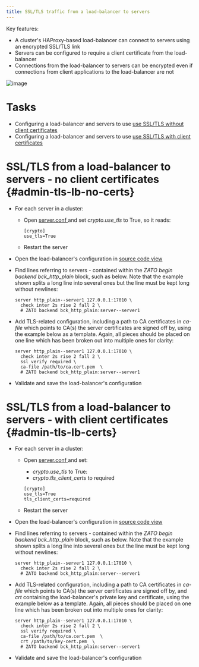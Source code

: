 ```yaml
---
title: SSL/TLS traffic from a load-balancer to servers
---
```


Key features:

-   A cluster\'s HAProxy-based load-balancer can connect to servers using an encrypted SSL/TLS link
-   Servers can be configured to require a client certificate from the load-balancer
-   Connections from the load-balancer to servers can be encrypted even if connections from client applications to the load-balancer
    are not

![image](/gfx/admin/tls/path-lb-servers.png)

Tasks
=====

-   Configuring a load-balancer and servers to use [use SSL/TLS without client certificates ](admin-tls-lb-no-certs)
-   Configuring a load-balancer and servers to use [use SSL/TLS with client certificates ](admin-tls-lb-certs)

SSL/TLS from a load-balancer to servers - no client certificates {#admin-tls-lb-no-certs}
================================================================

-   For each server in a cluster:

    -   Open [server.conf ](../install-config/config-server) and set *crypto.use_tls* to True, so it reads:

        ``` {.ini}
        [crypto]
        use_tls=True
        ```

    -   Restart the server

-   Open the load-balancer\'s configuration in [source code view ](../../../web-admin/load-balancer/source-code)

-   Find lines referring to servers - contained within the *ZATO begin backend bck_http_plain* block, such as below.
    Note that the example shown splits a long line into several ones but the line must be kept long without newlines:

    ```
    server http_plain--server1 127.0.0.1:17010 \
      check inter 2s rise 2 fall 2 \
      # ZATO backend bck_http_plain:server--server1
    ```

-   Add TLS-related configuration, including a path to CA certificates in *ca-file* which points to CA(s) the
    server certificates are signed off by, using the example below as a template. Again, all pieces should be placed
    on one line which has been broken out into multiple ones for clarity:

    ``` {.text emphasize-lines="3,4"}
    server http_plain--server1 127.0.0.1:17010 \
      check inter 2s rise 2 fall 2 \
      ssl verify required \
      ca-file /path/to/ca.cert.pem  \
      # ZATO backend bck_http_plain:server--server1
    ```

-   Validate and save the load-balancer\'s configuration

SSL/TLS from a load-balancer to servers - with client certificates {#admin-tls-lb-certs}
==================================================================

-   For each server in a cluster:

    -   Open [server.conf ](../install-config/config-server) and set:

        -   *crypto.use_tls* to True:
        -   *crypto.tls_client_certs* to required

        ``` {.ini}
        [crypto]
        use_tls=True
        tls_client_certs=required
        ```

    -   Restart the server

-   Open the load-balancer\'s configuration in [source code view ](../../../web-admin/load-balancer/source-code)

-   Find lines referring to servers - contained within the *ZATO begin backend bck_http_plain* block, such as below.
    Note that the example shown splits a long line into several ones but the line must be kept long without newlines:

    ```
    server http_plain--server1 127.0.0.1:17010 \
      check inter 2s rise 2 fall 2 \
      # ZATO backend bck_http_plain:server--server1
    ```

-   Add TLS-related configuration, including a path to CA certificates in *ca-file* which points to CA(s) the
    server certificates are signed off by, and *crt* containing the load-balancer\'s private key and certificate,
    using the example below as a template. Again, all pieces should be placed
    on one line which has been broken out into multiple ones for clarity:

    ``` {.text emphasize-lines="3,4,5"}
    server http_plain--server1 127.0.0.1:17010 \
      check inter 2s rise 2 fall 2 \
      ssl verify required \
      ca-file /path/to/ca.cert.pem  \
      crt /path/to/key-cert.pem  \
      # ZATO backend bck_http_plain:server--server1
    ```

-   Validate and save the load-balancer\'s configuration
